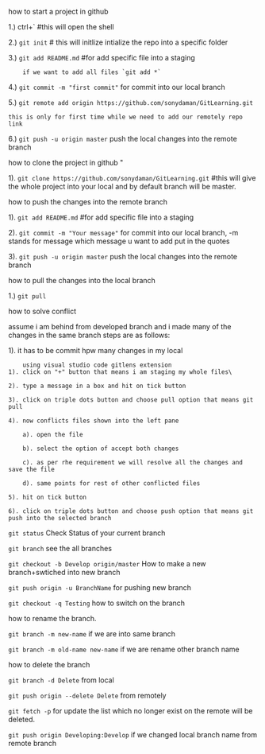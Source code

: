 how to start a project in github

1.) ctrl+` #this will open the shell

2.) `git init`  # this will initlize intialize the repo into a specific folder

3.) `git add README.md` #for add specific file into a staging  

        if we want to add all files `git add *`
        
4.) `git commit -m "first commit"` for commit into our local branch

5.) `git remote add origin https://github.com/sonydaman/GitLearning.git`

    this is only for first time while we need to add our remotely repo link
    
6.) `git push -u origin master` push the local changes into the remote branch

how to clone the project in github "

1). `git clone https://github.com/sonydaman/GitLearning.git`  #this will give the whole project into your local and by default branch will be master.

how to push the changes into the remote branch

1). `git add README.md` #for add specific file into a staging 

2). `git commit -m "Your message"` for commit into our local branch, -m stands for message which message u want to add put in the quotes

3). `git push -u origin master` push the local changes into the remote branch

how to pull the changes into the local branch

1.) `git pull`

how to solve conflict

assume i am behind from developed branch and i made many of the changes in the same branch steps are as follows: 

1). it has to be commit hpw many changes in my local

        using visual studio code gitlens extension
    1). click on "+" button that means i am staging my whole files\
    
    2). type a message in a box and hit on tick button
    
    3). click on triple dots button and choose pull option that means git pull
    
    4). now conflicts files shown into the left pane 
    
        a). open the file 
        
        b). select the option of accept both changes 
        
        c). as per rhe requirement we will resolve all the changes and save the file
        
        d). same points for rest of other conflicted files
    
    5). hit on tick button 
    
    6). click on triple dots button and choose push option that means git push into the selected branch


`git status` Check Status of your current branch

`git branch` see the all branches


`git checkout -b Develop origin/master` How to make a new branch+swtiched into new branch

`git push origin -u BranchName` for pushing new branch

`git checkout -q Testing` how to switch on the branch

how to rename the branch.

`git branch -m new-name` if we are into same branch

`git branch -m old-name new-name` if we are rename other branch name

how to delete the branch

`git branch -d Delete` from local

`git push origin --delete Delete` from remotely

`git fetch -p` for update the list which no longer exist on the remote will be deleted.

`git push origin Developing:Develop` if we changed local branch name from remote branch
